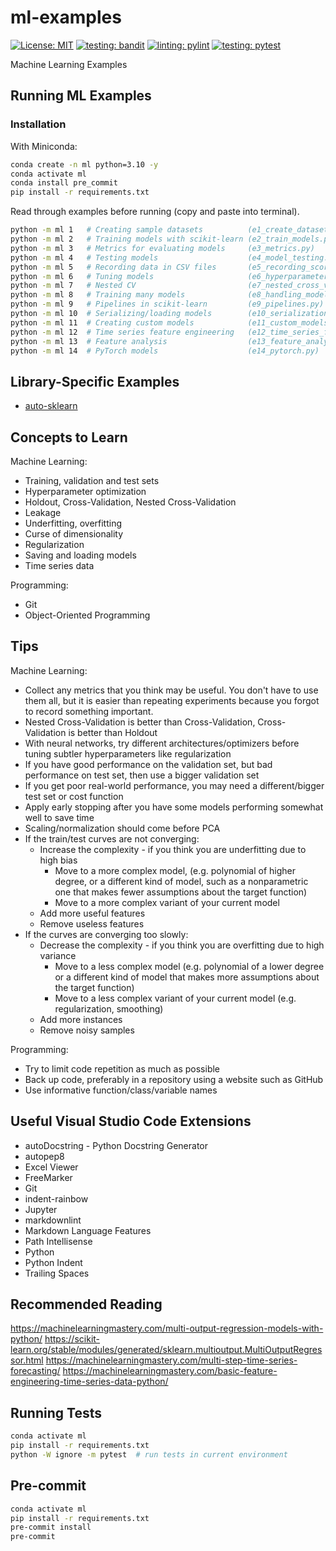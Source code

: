 # ml-examples

[![License: MIT](https://img.shields.io/badge/License-MIT-yellowgreen.svg)](https://opensource.org/licenses/MIT)
[![testing: bandit](https://github.com/christian-oleary/ml-examples/actions/workflows/bandit.yml/badge.svg)](https://github.com/christian-oleary/ml-examples/actions/workflows/bandit.yml)
[![linting: pylint](https://github.com/christian-oleary/ml-examples/actions/workflows/pylint.yml/badge.svg)](https://github.com/christian-oleary/ml-examples/actions/workflows/pylint.yml)
[![testing: pytest](https://github.com/christian-oleary/ml-examples/actions/workflows/pytest.yml/badge.svg)](https://github.com/christian-oleary/ml-examples/actions/workflows/pytest.yml)

Machine Learning Examples

## Running ML Examples

### Installation

With Miniconda:

```bash
conda create -n ml python=3.10 -y
conda activate ml
conda install pre_commit
pip install -r requirements.txt
```

Read through examples before running (copy and paste into terminal).

```bash
python -m ml 1   # Creating sample datasets          (e1_create_dataset.py)
python -m ml 2   # Training models with scikit-learn (e2_train_models.py)
python -m ml 3   # Metrics for evaluating models     (e3_metrics.py)
python -m ml 4   # Testing models                    (e4_model_testing.py)
python -m ml 5   # Recording data in CSV files       (e5_recording_scores.py)
python -m ml 6   # Tuning models                     (e6_hyperparameter_optimization.py)
python -m ml 7   # Nested CV                         (e7_nested_cross_validation.py)
python -m ml 8   # Training many models              (e8_handling_models.py)
python -m ml 9   # Pipelines in scikit-learn         (e9_pipelines.py)
python -m ml 10  # Serializing/loading models        (e10_serialization.py)
python -m ml 11  # Creating custom models            (e11_custom_models.py)
python -m ml 12  # Time series feature engineering   (e12_time_series_features.py)
python -m ml 13  # Feature analysis                  (e13_feature_analysis.py)
python -m ml 14  # PyTorch models                    (e14_pytorch.py)
```

## Library-Specific Examples

- [auto-sklearn](src/automl/auto_sklearn_/README.md)

## Concepts to Learn

Machine Learning:

- Training, validation and test sets
- Hyperparameter optimization
- Holdout, Cross-Validation, Nested Cross-Validation
- Leakage
- Underfitting, overfitting
- Curse of dimensionality
- Regularization
- Saving and loading models
- Time series data

Programming:

- Git
- Object-Oriented Programming

## Tips

Machine Learning:

- Collect any metrics that you think may be useful. You don't have  to use them all, but it is easier than repeating experiments because you forgot to record something important.
- Nested Cross-Validation is better than Cross-Validation, Cross-Validation is better than Holdout
- With neural networks, try different architectures/optimizers before tuning subtler hyperparameters like regularization
- If you have good performance on the validation set, but bad performance on test set, then use a bigger validation set
- If you get poor real-world performance, you may need a different/bigger test set or cost function
- Apply early stopping after you have some models performing somewhat well to save time
- Scaling/normalization should come before PCA
- If the train/test curves are not converging:
  - Increase the complexity - if you think you are underfitting due to high bias
    - Move to a more complex model, (e.g. polynomial of higher degree, or a different kind of model, such as a nonparametric one that makes fewer assumptions about the target function)
    - Move to a more complex variant of your current model
  - Add more useful features
  - Remove useless features
- If the curves are converging too slowly:
  - Decrease the complexity - if you think you are overfitting due to high variance
    - Move to a less complex model (e.g. polynomial of a lower degree or a different kind of model that makes more assumptions about the target function)
    - Move to a less complex variant of your current model (e.g. regularization, smoothing)
  - Add more instances
  - Remove noisy samples

Programming:

- Try to limit code repetition as much as possible
- Back up code, preferably in a repository using a website such as GitHub
- Use informative function/class/variable names

## Useful Visual Studio Code Extensions

- autoDocstring - Python Docstring Generator
- autopep8
- Excel Viewer
- FreeMarker
- Git
- indent-rainbow
- Jupyter
- markdownlint
- Markdown Language Features
- Path Intellisense
- Python
- Python Indent
- Trailing Spaces

## Recommended Reading

<https://machinelearningmastery.com/multi-output-regression-models-with-python/>
<https://scikit-learn.org/stable/modules/generated/sklearn.multioutput.MultiOutputRegressor.html>
<https://machinelearningmastery.com/multi-step-time-series-forecasting/>
<https://machinelearningmastery.com/basic-feature-engineering-time-series-data-python/>

## Running Tests

```bash
conda activate ml
pip install -r requirements.txt
python -W ignore -m pytest  # run tests in current environment
```

## Pre-commit

```bash
conda activate ml
pip install -r requirements.txt
pre-commit install
pre-commit
```
